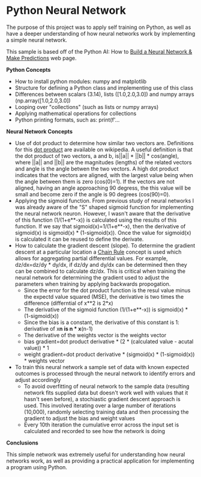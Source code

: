 # Python Neural Network
The purpose of this project was to apply self training on Python, as well as have a deeper understanding of how neural networks work by implementing a simple neural network.

This sample is based off of the Python AI: How to [Build a Neural Network & Make Predictions](https://realpython.com/python-ai-neural-network/) web page.

**Python Concepts**
- How to install python modules: numpy and matplotlib
- Structure for defining a Python class and implementing use of this class
- Differences between scalars (3.14), lists ([1.0,2.0,3.0]) and numpy arrays (np.array([1.0,2.0,3.0])
- Looping over "collections" (such as lists or numpy arrays)
- Applying mathematical operations for collections
- Python printing formats, such as: print(f'...

**Neural Network Concepts**
- Use of dot product to determine how similar two vectors are.  Definitions for this [dot product](https://en.wikipedia.org/wiki/Dot_product) are available on wikipedia. A useful definition is that the dot product of two vectors, a and b, is||a|| * ||b|| * cos(angle), where ||a|| and ||b|| are the magnitudes (lengths) of the related vectors and angle is the angle betwen the two vectors.  A high dot product indicates that the vectors are aligned, with the largest value being when the angle between them is zero (cos(0)=1).  If the vectors are not aligned, having an angle approaching 90 degress, the this value will be small and become zero if the angle is 90 degrees (cos(90)=0).
- Applying the sigmoid function.  From previous study of neural networks I was already aware of the "S" shaped sigmoid function for implementing the neural network neuron.  However, I wasn't aware that the derivative of this function (1/(1+e**-x)) is calculated using the results of this function.  If we say that sigmoid(x)=1/(1+e**-x), then the derivative of sigmoid(x) is sigmoid(x) * (1-sigmoid(x)).  Once the value for sigmoid(x) is calculated it can be reused to define the derivate.
- How to calculate the gradient descent (slope). To determine the gradient descent at a particular location a [Chain Rule](https://en.wikipedia.org/wiki/Chain_rule) concept is used which allows for aggregating partial differential values.  For example, dz/dx=dz/dy * dy/dx, if dz/dy and dy/dx can be determined then they can be combined to calculate dz/dx.  This is critical when training the neural network for determining the gradient used to adjust the parameters when training by applying backwards propogation.
   * Since the error for the dot product function is the resul value minus the expectd value squared (MSE), the derivative is two times the difference (differntial of x**2 is 2*x)
   * The derivative of the sigmoid function (1/(1+e**-x)) is sigmoid(x) * (1-sigmoid(x))
   * Since the bias is a constant, the derivative of this constant is 1: derivative of x**n is n * x**(n-1)
   * The derivative of the weights vector is the weights vector
   * bias gradient=dot product derivative * (2 * (calculated value - acutal value)) * 1
   * weight gradient=dot product derivative * (sigmoid(x) * (1-sigmoid(x)) * weights vector
- To train this neural network a sample set of data with known expected outcomes is processed through the neural network to identify errors and adjust accordingly
   * To avoid overfitting of neural network to the sample data (resulting network fits supplied data but doesn't work well with values that it hasn't seen before), a stochiastic gradient descent approach is used. This involved iterating over a large number of iterations (10,000), randomly selecting training data and then processing the gradient to adjust the bias and weight values
   * Every 10th iteration the cumulative error across the input set is calculated and recorded to see how the network is doing

**Conclusions**

This simple network was extremely useful for understanding how neural networks work, as well as providing a practical application for implementing a program using Python.

